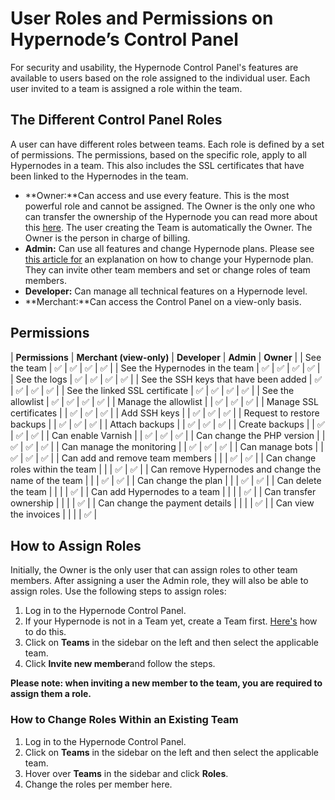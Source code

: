 <!-- source: https://support.hypernode.com/en/services/control-panel/user-roles-and-permissions-on-hypernodes-control-panel/ -->
# User Roles and Permissions on Hypernode’s Control Panel

For security and usability, the Hypernode Control Panel's features are available to users based on the role assigned to the individual user. Each user invited to a team is assigned a role within the team.


The Different Control Panel Roles
---------------------------------

A user can have different roles between teams. Each role is defined by a set of permissions. The permissions, based on the specific role, apply to all Hypernodes in a team. This also includes the SSL certificates that have been linked to the Hypernodes in the team. 

* **Owner:**Can access and use every feature. This is the most powerful role and cannot be assigned. The Owner is the only one who can transfer the ownership of the Hypernode you can read more about this [here](https://support.hypernode.com/en/services/control-panel/transfer-ownership). The user creating the Team is automatically the Owner. The Owner is the person in charge of billing.
* **Admin:** Can use all features and change Hypernode plans. Please see [this article for](https://support.hypernode.com/en/about/billing/how-to-up-or-downgrade-your-hypernode-plan#Up--and-Downgrading-Your-Hosting-Plan-for-Control-Panel-Users) an explanation on how to change your Hypernode plan. They can invite other team members and set or change roles of team members.
* **Developer:** Can manage all technical features on a Hypernode level.
* **Merchant:**Can access the Control Panel on a view-only basis.

Permissions
-----------

| **Permissions** | **Merchant (view-only)** | **Developer** | **Admin** | **Owner** |
| See the team | ✅ | ✅ | ✅ | ✅ |
| See the Hypernodes in the team | ✅ | ✅ | ✅ | ✅ |
| See the logs | ✅ | ✅ | ✅ | ✅ |
| See the SSH keys that have been added | ✅ | ✅ | ✅ | ✅ |
| See the linked SSL certificate | ✅ | ✅ | ✅ | ✅ |
| See the allowlist | ✅ | ✅ | ✅ | ✅ |
| Manage the allowlist |  | ✅ | ✅ | ✅ |
| Manage SSL certificates |  | ✅ | ✅ | ✅ |
| Add SSH keys |  | ✅ | ✅ | ✅ |
| Request to restore backups |  | ✅ | ✅ | ✅ |
| Attach backups |  | ✅ | ✅ | ✅ |
| Create backups |  | ✅ | ✅ | ✅ |
| Can enable Varnish |  | ✅ | ✅ | ✅ |
| Can change the PHP version |  | ✅ | ✅ | ✅ |
| Can manage the monitoring |  | ✅ | ✅ | ✅ |
| Can manage bots |  | ✅ | ✅ | ✅ |
| Can add and remove team members |  |  | ✅ | ✅ |
| Can change roles within the team |  |  | ✅ | ✅ |
| Can remove Hypernodes and change the name of the team |  |  | ✅ | ✅ |
| Can change the plan |  |  | ✅ | ✅ |
| Can delete the team |  |  |  | ✅ |
| Can add Hypernodes to a team |  |  |  | ✅ |
| Can transfer ownership |  |  |  | ✅ |
| Can change the payment details |  |  |  | ✅ |
| Can view the invoices |  |  |  | ✅ |

How to Assign Roles
-------------------

Initially, the Owner is the only user that can assign roles to other team members. After assigning a user the Admin role, they will also be able to assign roles. Use the following steps to assign roles:

1. Log in to the Hypernode Control Panel.
2. If your Hypernode is not in a Team yet, create a Team first. [Here's](https://support.hypernode.com/en/services/control-panel/managing-your-teams) how to do this.
3. Click on **Teams** in the sidebar on the left and then select the applicable team.
4. Click **Invite new member**and follow the steps.

**Please note: when inviting a new member to the team, you are required to assign them a role.**

### How to Change Roles Within an Existing Team

1. Log in to the Hypernode Control Panel.
2. Click on **Teams** in the sidebar on the left and then select the applicable team.
3. Hover over **Teams** in the sidebar and click **Roles**.
4. Change the roles per member here.
